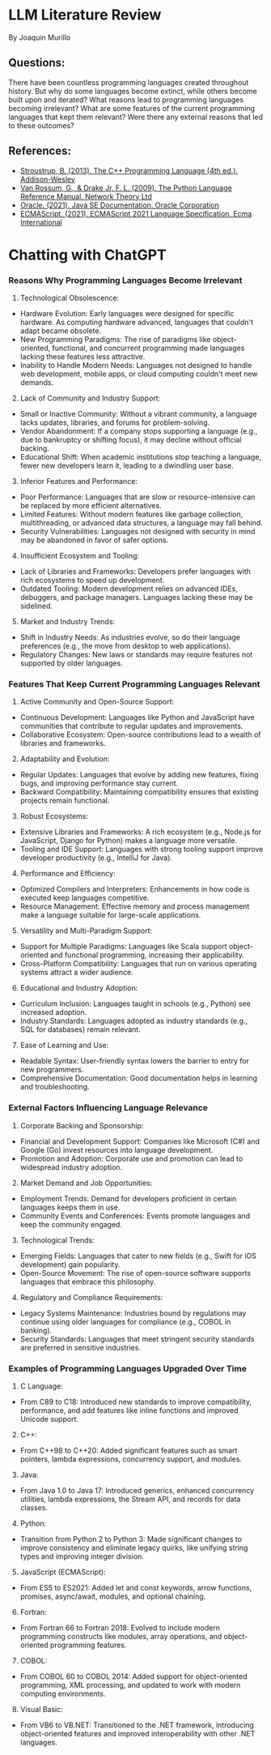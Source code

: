 # LLM Literature Review
By Joaquin Murillo

## Questions:
There have been countless programming languages created throughout history. But why do some languages become extinct, while others become built upon and iterated? What reasons lead to programming languages becoming irrelevant? What are some features of the current programming languages that kept them relevant? Were there any external reasons that led to these outcomes?

## References:
* [Stroustrup, B. (2013). The C++ Programming Language (4th ed.). Addison-Wesley](https://www.stroustrup.com/4th.html)
* [Van Rossum, G., & Drake Jr, F. L. (2009). The Python Language Reference Manual. Network Theory Ltd](https://dl.acm.org/doi/book/10.5555/1593511)
* [Oracle. (2021). Java SE Documentation. Oracle Corporation](https://www.oracle.com/java/technologies/javase-documentation.html)
* [ECMAScript. (2021). ECMAScript 2021 Language Specification. Ecma International](https://ecma-international.org/wp-content/uploads/ECMA-262_12th_edition_june_2021.pdf)

# Chatting with ChatGPT
### Reasons Why Programming Languages Become Irrelevant
1. Technological Obsolescence:
* Hardware Evolution: Early languages were designed for specific hardware. As computing hardware advanced, languages that couldn't adapt became obsolete.
* New Programming Paradigms: The rise of paradigms like object-oriented, functional, and concurrent programming made languages lacking these features less attractive.
* Inability to Handle Modern Needs: Languages not designed to handle web development, mobile apps, or cloud computing couldn't meet new demands.

2. Lack of Community and Industry Support:
* Small or Inactive Community: Without a vibrant community, a language lacks updates, libraries, and forums for problem-solving.
* Vendor Abandonment: If a company stops supporting a language (e.g., due to bankruptcy or shifting focus), it may decline without official backing.
* Educational Shift: When academic institutions stop teaching a language, fewer new developers learn it, leading to a dwindling user base.

3. Inferior Features and Performance:
* Poor Performance: Languages that are slow or resource-intensive can be replaced by more efficient alternatives.
* Limited Features: Without modern features like garbage collection, multithreading, or advanced data structures, a language may fall behind.
* Security Vulnerabilities: Languages not designed with security in mind may be abandoned in favor of safer options.

4. Insufficient Ecosystem and Tooling:
* Lack of Libraries and Frameworks: Developers prefer languages with rich ecosystems to speed up development.
* Outdated Tooling: Modern development relies on advanced IDEs, debuggers, and package managers. Languages lacking these may be sidelined.

5. Market and Industry Trends:
* Shift in Industry Needs: As industries evolve, so do their language preferences (e.g., the move from desktop to web applications).
* Regulatory Changes: New laws or standards may require features not supported by older languages.

### Features That Keep Current Programming Languages Relevant
1. Active Community and Open-Source Support:
* Continuous Development: Languages like Python and JavaScript have communities that contribute to regular updates and improvements.
* Collaborative Ecosystem: Open-source contributions lead to a wealth of libraries and frameworks.

2. Adaptability and Evolution:
* Regular Updates: Languages that evolve by adding new features, fixing bugs, and improving performance stay current.
* Backward Compatibility: Maintaining compatibility ensures that existing projects remain functional.

3. Robust Ecosystems:
* Extensive Libraries and Frameworks: A rich ecosystem (e.g., Node.js for JavaScript, Django for Python) makes a language more versatile.
* Tooling and IDE Support: Languages with strong tooling support improve developer productivity (e.g., IntelliJ for Java).

4. Performance and Efficiency:
* Optimized Compilers and Interpreters: Enhancements in how code is executed keep languages competitive.
* Resource Management: Effective memory and process management make a language suitable for large-scale applications.

5. Versatility and Multi-Paradigm Support:
* Support for Multiple Paradigms: Languages like Scala support object-oriented and functional programming, increasing their applicability.
* Cross-Platform Compatibility: Languages that run on various operating systems attract a wider audience.

6. Educational and Industry Adoption:
* Curriculum Inclusion: Languages taught in schools (e.g., Python) see increased adoption.
* Industry Standards: Languages adopted as industry standards (e.g., SQL for databases) remain relevant.

7. Ease of Learning and Use:
* Readable Syntax: User-friendly syntax lowers the barrier to entry for new programmers.
* Comprehensive Documentation: Good documentation helps in learning and troubleshooting.

### External Factors Influencing Language Relevance
1. Corporate Backing and Sponsorship:
* Financial and Development Support: Companies like Microsoft (C#) and Google (Go) invest resources into language development.
* Promotion and Adoption: Corporate use and promotion can lead to widespread industry adoption.

2. Market Demand and Job Opportunities:
* Employment Trends: Demand for developers proficient in certain languages keeps them in use.
* Community Events and Conferences: Events promote languages and keep the community engaged.

3. Technological Trends:
* Emerging Fields: Languages that cater to new fields (e.g., Swift for iOS development) gain popularity.
* Open-Source Movement: The rise of open-source software supports languages that embrace this philosophy.

4. Regulatory and Compliance Requirements:
* Legacy Systems Maintenance: Industries bound by regulations may continue using older languages for compliance (e.g., COBOL in banking).
* Security Standards: Languages that meet stringent security standards are preferred in sensitive industries.

### Examples of Programming Languages Upgraded Over Time
1. C Language:
* From C89 to C18: Introduced new standards to improve compatibility, performance, and add features like inline functions and improved Unicode support.

2. C++:
* From C++98 to C++20: Added significant features such as smart pointers, lambda expressions, concurrency support, and modules.

3. Java:
* From Java 1.0 to Java 17: Introduced generics, enhanced concurrency utilities, lambda expressions, the Stream API, and records for data classes.

4. Python:
* Transition from Python 2 to Python 3: Made significant changes to improve consistency and eliminate legacy quirks, like unifying string types and improving integer division.

5. JavaScript (ECMAScript):
* From ES5 to ES2021: Added let and const keywords, arrow functions, promises, async/await, modules, and optional chaining.

6. Fortran:
* From Fortran 66 to Fortran 2018: Evolved to include modern programming constructs like modules, array operations, and object-oriented programming features.

7. COBOL:
* From COBOL 60 to COBOL 2014: Added support for object-oriented programming, XML processing, and updated to work with modern computing environments.

8. Visual Basic:
* From VB6 to VB.NET: Transitioned to the .NET framework, introducing object-oriented features and improved interoperability with other .NET languages.
